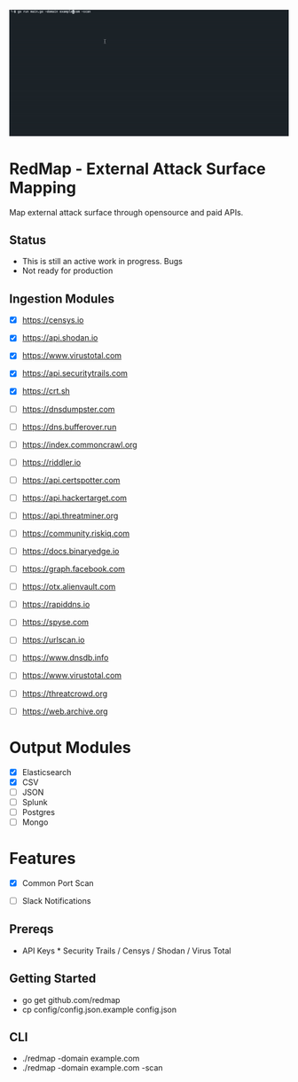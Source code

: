 ![](https://github.com/grines/redmap/blob/main/redmap.gif)

# RedMap - External Attack Surface Mapping

Map external attack surface through opensource and paid APIs.

## Status
- This is still an active work in progress. Bugs
- Not ready for production

## Ingestion Modules
- [x] https://censys.io
- [X] https://api.shodan.io
- [X] https://www.virustotal.com
- [X] https://api.securitytrails.com
- [X] https://crt.sh
- [ ] https://dnsdumpster.com
- [ ] https://dns.bufferover.run
- [ ] https://index.commoncrawl.org 
- [ ] https://riddler.io 
- [ ] https://api.certspotter.com
- [ ] https://api.hackertarget.com 
- [ ] https://api.threatminer.org
- [ ] https://community.riskiq.com
- [ ] https://docs.binaryedge.io
- [ ] https://graph.facebook.com
- [ ] https://otx.alienvault.com
- [ ] https://rapiddns.io
- [ ] https://spyse.com
- [ ] https://urlscan.io
- [ ] https://www.dnsdb.info
- [ ] https://www.virustotal.com
- [ ] https://threatcrowd.org
- [ ] https://web.archive.org


# Output Modules
- [X] Elasticsearch
- [X] CSV
- [ ] JSON
- [ ] Splunk
- [ ] Postgres
- [ ] Mongo

# Features
- [X] Common Port Scan
- [ ] Slack Notifications


## Prereqs
- API Keys * Security Trails / Censys / Shodan / Virus Total
 
## Getting Started
- go get github.com/redmap
- cp config/config.json.example config.json

## CLI
- ./redmap -domain example.com 
- ./redmap -domain example.com -scan
